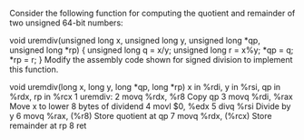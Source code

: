 Consider the following function for computing the quotient and remainder of two unsigned 64-bit numbers:

void uremdiv(unsigned long x, unsigned long y,
    unsigned long *qp, unsigned long *rp) {
    unsigned long q = x/y;
    unsigned long r = x%y;
    *qp = q;
    *rp = r;
}
Modify the assembly code shown for signed division to implement this function.

void uremdiv(long x, long y, long *qp, long *rp)
x in %rdi, y in %rsi, qp in %rdx, rp in %rcx
1	uremdiv:
2	 movq %rdx, %r8		Copy qp
3	 movq %rdi, %rax	Move x to lower 8 bytes of dividend
4	 movl $0, %edx
5	 divq %rsi		Divide by y
6	 movq %rax, (%r8)	Store quotient at qp
7	 movq %rdx, (%rcx)	Store remainder at rp
8	 ret
